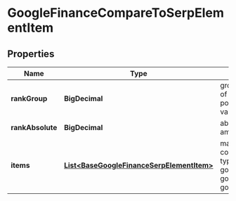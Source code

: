 

# GoogleFinanceCompareToSerpElementItem


## Properties

| Name | Type | Description | Notes |
|------------ | ------------- | ------------- | -------------|
|**rankGroup** | **BigDecimal** | group rank in SERP position within a group of elements with identical type values positions of elements with different type values are omitted from rank_group |  [optional] |
|**rankAbsolute** | **BigDecimal** | absolute rank in SERP absolute position among all the elements in SERP |  [optional] |
|**items** | [**List&lt;BaseGoogleFinanceSerpElementItem&gt;**](BaseGoogleFinanceSerpElementItem.md) | market indexes data array of items containing market indexes data; possible type of items: google_finance_asset_pair_element, google_finance_market_instrument_element, google_finance_market_index_element |  [optional] |



